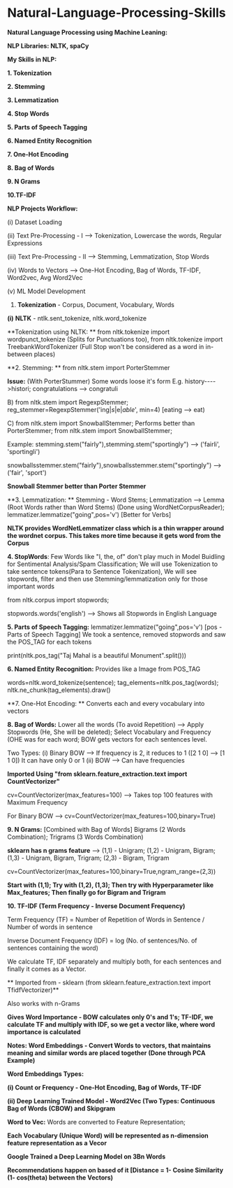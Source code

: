 # Natural-Language-Processing-Skills

**Natural Language Processing using Machine Leaning:**

**NLP Libraries: NLTK, spaCy**

**My Skills in NLP:**

**1. Tokenization**

**2. Stemming**

**3. Lemmatization**

**4. Stop Words**

**5. Parts of Speech Tagging**

**6. Named Entity Recognition**

**7. One-Hot Encoding**

**8. Bag of Words**

**9. N Grams**

**10.TF-IDF**

**NLP Projects Workflow:**

(i) Dataset Loading

(ii) Text Pre-Processing - I --> Tokenization, Lowercase the words, Regular Expressions

(iii) Text Pre-Processing - II --> Stemming, Lemmatization, Stop Words

(iv) Words to Vectors --> One-Hot Encoding, Bag of Words, TF-IDF, Word2vec, Avg Word2Vec

(v) ML Model Development


1. **Tokenization** - Corpus, Document, Vocabulary, Words

**(i)** **NLTK** - ntlk.sent_tokenize, nltk.word_tokenize

**Tokenization using NLTK: ** from nltk.tokenize import wordpunct_tokenize (Splits for Punctuations too), from nltk.tokenize import TreebankWordTokenizer (Full Stop won't be considered as a word in in-between places)

**2. Stemming: ** from nltk.stem import PorterStemmer

**Issue:** (With PorterStummer) Some words loose it's form E.g. history---->histori; congratulations --> congratuli

B) from nltk.stem import RegexpStemmer;   reg_stemmer=RegexpStemmer('ing$|s$|e$|able$', min=4) [eating --> eat)

C) from nltk.stem import SnowballStemmer; Performs better than PorterStemmer;  from nltk.stem import SnowballStemmer; 

Example: stemming.stem("fairly"),stemming.stem("sportingly") --> ('fairli', 'sportingli')

snowballsstemmer.stem("fairly"),snowballsstemmer.stem("sportingly") --> ('fair', 'sport')

**Snowball Stemmer better than Porter Stemmer**

**3. Lemmatization: ** Stemming - Word Stems; Lemmatization --> Lemma (Root Words rather than Word Stems) (Done using WordNetCorpusReader); lemmatizer.lemmatize("going",pos='v') [Better for Verbs]

**NLTK provides WordNetLemmatizer class which is a thin wrapper around the wordnet corpus. This takes more time because it gets word from the Corpus**

**4. StopWords**: Few Words like "I, the, of" don't play much in Model Buidling for Sentimental Analysis/Spam Classification; We will use Tokenization to take sentence tokens(Para to Sentence Tokenization), We will see stopwords, filter and then use Stemming/lemmatization only for those important words

from nltk.corpus import stopwords;

stopwords.words('english') --> Shows all Stopwords in English Language

**5. Parts of Speech Tagging:** lemmatizer.lemmatize("going",pos='v') [pos - Parts of Speech Tagging] We took a sentence, removed stopwords and saw the POS_TAG for each tokens

print(nltk.pos_tag("Taj Mahal is a beautiful Monument".split()))

**6. Named Entity Recognition:** Provides like a Image from POS_TAG

words=nltk.word_tokenize(sentence); tag_elements=nltk.pos_tag(words); nltk.ne_chunk(tag_elements).draw()

**7. One-Hot Encoding: ** Converts each and every vocabulary into vectors

**8. Bag of Words:** Lower all the words (To avoid Repetition) --> Apply Stopwords (He, She will be deleted); Select Vocabulary and Frequency (OHE was for each word; BOW gets vectors for each sentences level. 

Two Types: (i) Binary BOW --> If frequency is 2, it reduces to 1 ([2 1 0] --> [1 1 0]) It can have only 0 or 1
          (ii) BOW --> Can have frequencies

**Imported Using "from sklearn.feature_extraction.text import CountVectorizer"**

cv=CountVectorizer(max_features=100) --> Takes top 100 features with Maximum Frequency

For Binary BOW --> cv=CountVectorizer(max_features=100,binary=True)

**9. N Grams:** [Combined with Bag of Words] Bigrams (2 Words Combination); Trigrams (3 Words Combination)

**sklearn has n grams feature** --> (1,1) - Unigram; (1,2) - Unigram, Bigram; (1,3) - Unigram, Bigram, Trigram; (2,3) - Bigram, Trigram

cv=CountVectorizer(max_features=100,binary=True,ngram_range=(2,3))

**Start with (1,1); Try with (1,2), (1,3); Then try with Hyperparameter like Max_features; Then finally go for Bigram and Trigram**

**10. TF-IDF (Term Frequency - Inverse Document Frequency)**

Term Frequency (TF) = Number of Repetition of Words in Sentence / Number of words in sentence

Inverse Document Frequency (IDF) = log (No. of sentences/No. of sentences containing the word)

We calculate TF, IDF separately and multiply both, for each sentences and finally it comes as a Vector.

** Imported from - sklearn (from sklearn.feature_extraction.text import TfidfVectorizer)**

Also works with n-Grams

**Gives Word Importance - BOW calculates only 0's and 1's; TF-IDF, we calculate TF and multiply with IDF, so we get a vector like, where word importance is calculated**


**Notes: Word Embeddings - Convert Words to vectors, that maintains meaning and similar words are placed together (Done through PCA Example)**

**Word Embeddings Types:**

**(i) Count or Frequency - One-Hot Encoding, Bag of Words, TF-IDF**

**(ii) Deep Learning Trained Model - Word2Vec (Two Types: Continuous Bag of Words (CBOW) and Skipgram**

**Word to Vec:** Words are converted to Feature Representation; 

**Each Vocabulary (Unique Word) will be represented as n-dimension feature representation as a Vecor**

**Google Trained a Deep Learning Model on 3Bn Words**

**Recommendations happen on based of it [Distance = 1- Cosine Similarity (1- cos(theta) between the Vectors)**

